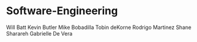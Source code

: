 # Software-Engineering

Will Batt
Kevin Butler
Mike Bobadilla
Tobin deKorne
Rodrigo Martinez
Shane Sharareh
Gabrielle De Vera
